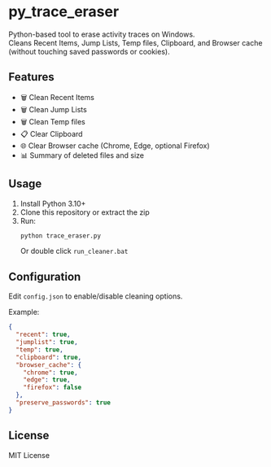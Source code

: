 # py_trace_eraser

Python-based tool to erase activity traces on Windows.  
Cleans Recent Items, Jump Lists, Temp files, Clipboard, and Browser cache (without touching saved passwords or cookies).

## Features
- 🗑️ Clean Recent Items
- 🗑️ Clean Jump Lists
- 🗑️ Clean Temp files
- 📋 Clear Clipboard
- 🌐 Clear Browser cache (Chrome, Edge, optional Firefox)
- 📊 Summary of deleted files and size

## Usage
1. Install Python 3.10+
2. Clone this repository or extract the zip
3. Run:
   ```bash
   python trace_eraser.py
   ```
   Or double click `run_cleaner.bat`

## Configuration
Edit `config.json` to enable/disable cleaning options.

Example:
```json
{
  "recent": true,
  "jumplist": true,
  "temp": true,
  "clipboard": true,
  "browser_cache": {
    "chrome": true,
    "edge": true,
    "firefox": false
  },
  "preserve_passwords": true
}
```

## License
MIT License

